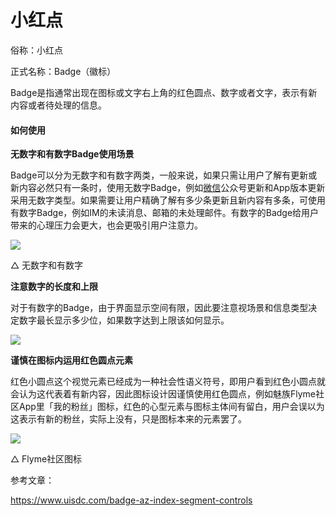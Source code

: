# 小红点

俗称：小红点

正式名称：Badge（徽标）

Badge是指通常出现在图标或文字右上角的红色圆点、数字或者文字，表示有新内容或者待处理的信息。

#### 如何使用

**无数字和有数字Badge使用场景**

Badge可以分为无数字和有数字两类，一般来说，如果只需让用户了解有更新或新内容必然只有一条时，使用无数字Badge，例如[微信](https://www.uisdc.com/topic/微信 "微信")公众号更新和App版本更新采用无数字类型。如果需要让用户精确了解有多少条更新且新内容有多条，可使用有数字Badge，例如IM的未读消息、邮箱的未处理邮件。有数字的Badge给用户带来的心理压力会更大，也会更吸引用户注意力。

![](https://qhdtc.oss-cn-chengdu.aliyuncs.com/obsidian/uisdc-badge-20170322-2.png)

△ 无数字和有数字

**注意数字的长度和上限**

对于有数字的Badge，由于界面显示空间有限，因此要注意视场景和信息类型决定数字最长显示多少位，如果数字达到上限该如何显示。

![](https://qhdtc.oss-cn-chengdu.aliyuncs.com/obsidian/uisdc-badge-20170322-3.png)

**谨慎在图标内运用红色圆点元素**

红色小圆点这个视觉元素已经成为一种社会性语义符号，即用户看到红色小圆点就会认为这代表着有新内容，因此图标设计因谨慎使用红色圆点，例如魅族Flyme社区App里「我的粉丝」图标，红色的心型元素与图标主体间有留白，用户会误以为这表示有新的粉丝，实际上没有，只是图标本来的元素罢了。

![](https://qhdtc.oss-cn-chengdu.aliyuncs.com/obsidian/uisdc-badge-20170322-4.png)

△ Flyme社区图标

参考文章：

<https://www.uisdc.com/badge-az-index-segment-controls>
